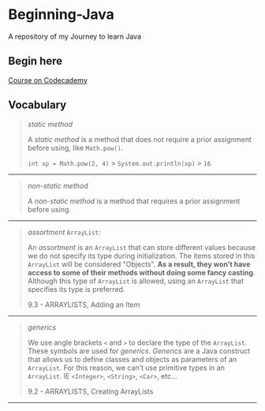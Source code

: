 # Beginning-Java

A repository of my Journey to learn Java

## Begin here

[Course on Codecademy](https://www.codecademy.com/learn)

## Vocabulary

> _static method_
>
> A _static method_ is a method that does not require a prior assignment before using, like `Math.pow()`.
>
> `int xp = Math.pow(2, 4)` > `System.out.println(xp)` > `16`
___
> _non-static method_
>
> A _non-static method_ is a method that requires a prior assignment before using.
___
> _assortment_ `ArrayList`:
>
> An _assortment_ is an `ArrayList` that can store different values because we do not specify its type during initialization. The items stored in this `ArrayList` will be considered "Objects". **As a result, they won’t have access to some of their methods without doing some fancy casting**. Although this type of `ArrayList` is allowed, using an `ArrayList` that specifies its type is preferred.
>
> 9.3 - ARRAYLISTS, Adding an Item
___
> _generics_
>
> We use angle brackets `<` and `>` to declare the type of the `ArrayList`. These symbols are used for _generics_. _Generics_ are a Java construct that allows us to define classes and objects as parameters of an `ArrayList`. For this reason, we can’t use primitive types in an `ArrayList`. IE `<Integer>`, `<String>`, `<Car>`, etc...
>
> 9.2 - ARRAYLISTS, Creating ArrayLists
___
